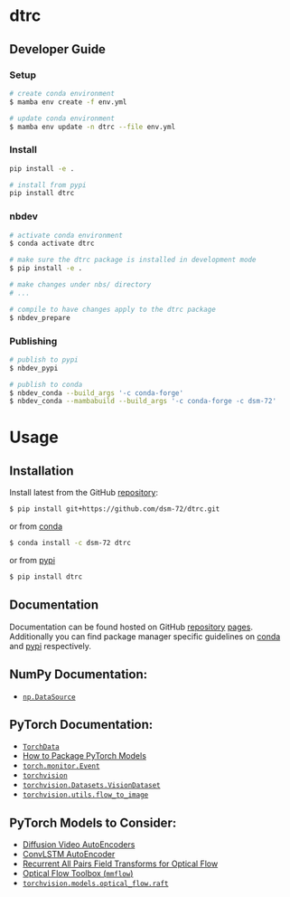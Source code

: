 # dtrc

<!-- WARNING: THIS FILE WAS AUTOGENERATED! DO NOT EDIT! -->

## Developer Guide

### Setup

``` sh
# create conda environment
$ mamba env create -f env.yml

# update conda environment
$ mamba env update -n dtrc --file env.yml
```

### Install

``` sh
pip install -e .

# install from pypi
pip install dtrc
```

### nbdev

``` sh
# activate conda environment
$ conda activate dtrc

# make sure the dtrc package is installed in development mode
$ pip install -e .

# make changes under nbs/ directory
# ...

# compile to have changes apply to the dtrc package
$ nbdev_prepare
```

### Publishing

``` sh
# publish to pypi
$ nbdev_pypi

# publish to conda
$ nbdev_conda --build_args '-c conda-forge'
$ nbdev_conda --mambabuild --build_args '-c conda-forge -c dsm-72'
```

# Usage

## Installation

Install latest from the GitHub
[repository](https://github.com/dsm-72/dtrc):

``` sh
$ pip install git+https://github.com/dsm-72/dtrc.git
```

or from [conda](https://anaconda.org/dsm-72/dtrc)

``` sh
$ conda install -c dsm-72 dtrc
```

or from [pypi](https://pypi.org/project/dtrc/)

``` sh
$ pip install dtrc
```

## Documentation

Documentation can be found hosted on GitHub
[repository](https://github.com/dsm-72/dtrc)
[pages](https://dsm-72.github.io/dtrc/). Additionally you can find
package manager specific guidelines on
[conda](https://anaconda.org/dsm-72/dtrc) and
[pypi](https://pypi.org/project/dtrc/) respectively.

## NumPy Documentation:

- [`np.DataSource`](https://numpy.org/doc/stable/reference/generated/numpy.DataSource.html)

## PyTorch Documentation:

- [`TorchData`](https://pytorch.org/data/beta/index.html)
- [How to Package PyTorch
  Models](https://pytorch.org/docs/stable/package.html)
- [`torch.monitor.Event`](https://pytorch.org/docs/stable/monitor.html#torch.monitor.Event)
- [`torchvision`](https://pytorch.org/vision/stable/index.html)
- [`torchvision.Datasets.VisionDataset`](https://pytorch.org/vision/stable/generated/torchvision.datasets.VisionDataset.html#torchvision.datasets.VisionDataset)
- [`torchvision.utils.flow_to_image`](https://pytorch.org/vision/stable/generated/torchvision.utils.flow_to_image.html)

## PyTorch Models to Consider:

- [Diffusion Video
  AutoEncoders](https://github.com/man805/Diffusion-Video-Autoencoders)
- [ConvLSTM
  AutoEncoder](https://holmdk.github.io/2020/04/02/video_prediction.html)
- [Recurrent All Pairs Field Transforms for Optical
  Flow](https://github.com/princeton-vl/RAFT/blob/master/core/raft.py)
- [Optical Flow Toolbox
  (`mmflow`)](https://github.com/open-mmlab/mmflow/blob/master/docs/en/intro.md)
- [`torchvision.models.optical_flow.raft`](https://github.com/pytorch/vision/blob/main/torchvision/models/optical_flow/raft.py)
